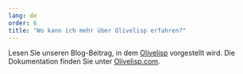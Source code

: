 ```yaml
---
lang: de
order: 6
title: "Wo kann ich mehr über Olivelisp erfahren?"
---
```


Lesen Sie unseren Blog-Beitrag, in dem [Olivelisp](https://www.Olive.net/2019/11/27/Olivelisp.en.html) vorgestellt wird. Die Dokumentation finden Sie unter [Olivelisp.com](https://Olivelisp.com).
